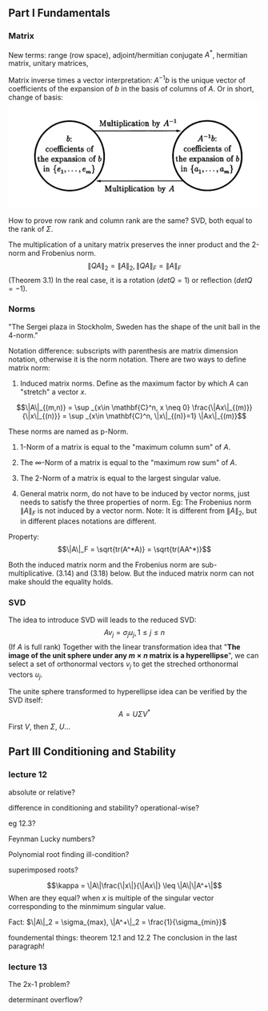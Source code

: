 ## Part I Fundamentals
### Matrix
New terms: range (row space), adjoint/hermitian conjugate $A^*$, hermitian matrix, unitary matrices,

Matrix inverse times a vector interpretation:
$A^{-1}b$ is the unique vector of coefficients of the expansion of $b$ in the basis of columns of $A$.
Or in short, change of basis:
![picture 1](../images/95e1a789d372541836760d0b918cd270bb4aef63da23d824022ebda06b064b9d.png)

How to prove row rank and column rank are the same? SVD, both equal to the rank of $\Sigma$.

The multiplication of a unitary matrix preserves the inner product and the 2-norm and Frobenius norm.
$$\|QA\|_2 = \|A\|_2, \|QA\|_F = \|A\|_F$$
(Theorem 3.1)
In the real case, it is a rotation ($det Q = 1$) or reflection ($det Q = -1$).

### Norms
"The Sergei plaza in Stockholm, Sweden has the shape of the unit ball in the 4-norm."

Notation difference: subscripts with parenthesis are matrix dimension notation, otherwise it is the norm notation.
There are two ways to define matrix norm:

1. Induced matrix norms. Define as the maximum factor by which $A$ can "stretch" a vector $x$.

$$\|A\|_{(m,n)} = \sup _{x\in \mathbf{C}^n, x \neq 0} \frac{\|Ax\|_{(m)}}{\|x\|_{(n)}} = \sup _{x\in \mathbf{C}^n, \|x\|_{(n)}=1} \|Ax\|_{(m)}$$

These norms are named as p-Norm.

1. 1-Norm of a matrix is equal to the "maximum column sum" of $A$.
2. The $\infty$-Norm of a matrix is equal to the "maximum row sum" of $A$.
3. The 2-Norm of a matrix is equal to the largest singular value.

4. General matrix norm, do not have to be induced by vector norms, just needs to satisfy the three properties of norm.
   Eg: The Frobenius norm $\|A\|_F$ is not induced by a vector norm. Note: It is different from $\|A\|_2$, but in different places notations are different.

Property:
$$\|A\|_F = \sqrt{tr(A^*A)} = \sqrt{tr(AA^*)}$$

Both the induced matrix norm and the Frobenius norm are sub-multiplicative. (3.14) and (3.18) below. But the induced matrix norm can not make should the equality holds.

### SVD

The idea to introduce SVD will leads to the reduced SVD:
$$Av_j = \sigma_ju_j, 1\leq j \leq n$$
(If $A$ is full rank)
Together with the linear transformation idea that "**The image of the unit sphere under any $m\times n$ matrix is a hyperellipse**", we can select a set of orthonormal vectors $v_j$ to get the streched orthonormal vectors $u_j$.

The unite sphere transformed to hyperellipse idea can be verified by the SVD itself:
$$A = U\Sigma V^*$$
First $V$, then $\Sigma$, $U$...



## Part III Conditioning and Stability

### lecture 12

absolute or relative?

difference in conditioning and stability? operational-wise?

eg 12.3?

Feynman Lucky numbers?

Polynomial root finding ill-condition?

superimposed roots?

$$\kappa = \|A\|\frac{\|x\|}{\|Ax\|} \leq \|A\|\|A^+\|$$
When are they equal?
when $x$ is multiple of the singular vector corresponding to the minmimum singular value.

Fact: $\|A\|_2 = \sigma_{max}, \|A^+\|_2 = \frac{1}{\sigma_{min}}$

foundemental things: theorem 12.1 and 12.2
The conclusion in the last paragraph!

### lecture 13

The 2x-1 problem?

determinant overflow?
